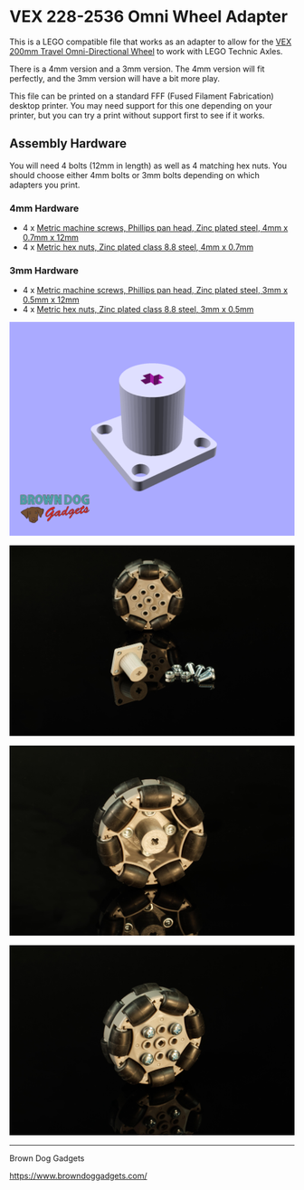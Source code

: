 # VEX 228-2536 Omni Wheel Adapter

This is a LEGO compatible file that works as an adapter to allow for the [VEX 200mm Travel Omni-Directional Wheel](https://www.vexrobotics.com/228-2536.html) to work with LEGO Technic Axles.

There is a 4mm version and a 3mm version. The 4mm version will fit perfectly, and the 3mm version will have a bit more play.

This file can be printed on a standard FFF (Fused Filament Fabrication) desktop printer. You may need support for this one depending on your printer, but you can try a print without support first to see if it works.

## Assembly Hardware

You will need 4 bolts (12mm in length) as well as 4 matching hex nuts. You should choose either 4mm bolts or 3mm bolts depending on which adapters you print.

### 4mm Hardware

- 4 x [Metric machine screws, Phillips pan head, Zinc plated steel, 4mm x 0.7mm x 12mm](https://www.boltdepot.com/Product-Details.aspx?product=17885)
- 4 x [Metric hex nuts, Zinc plated class 8.8 steel, 4mm x 0.7mm](https://www.boltdepot.com/Product-Details.aspx?product=4784)

### 3mm Hardware

- 4 x [Metric machine screws, Phillips pan head, Zinc plated steel, 3mm x 0.5mm x 12mm](https://www.boltdepot.com/Product-Details.aspx?product=17869)
- 4 x [Metric hex nuts, Zinc plated class 8.8 steel, 3mm x 0.5mm](https://www.boltdepot.com/Product-Details.aspx?product=4783)



![](Images/VEX-228-2536-Omni-Wheel-Adapter.png)

![](Images/VEX-228-2536-Omni-Wheel-Adapter-1077.jpg)

![](Images/VEX-228-2536-Omni-Wheel-Adapter-1075.jpg)

![](Images/VEX-228-2536-Omni-Wheel-Adapter-1074.jpg)

---

Brown Dog Gadgets

https://www.browndoggadgets.com/

